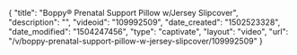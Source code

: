{
    "title": "Boppy&reg; Prenatal Support Pillow w\/Jersey Slipcover",
    "description": "",
    "videoid": "109992509",
    "date_created": "1502523328",
    "date_modified": "1504247456",
    "type": "captivate",
    "layout": "video",
    "url": "\/v\/boppy-prenatal-support-pillow-w-jersey-slipcover\/109992509"
}